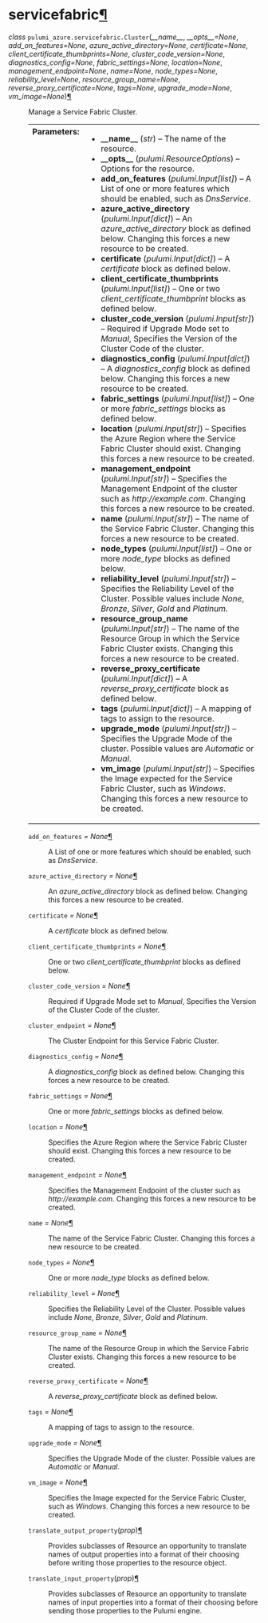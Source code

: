 <div class="section" id="module-pulumi_azure.servicefabric">
<span id="servicefabric"></span><h1>servicefabric<a class="headerlink" href="#module-pulumi_azure.servicefabric" title="Permalink to this headline">¶</a></h1>
<dl class="class">
<dt id="pulumi_azure.servicefabric.Cluster">
<em class="property">class </em><code class="descclassname">pulumi_azure.servicefabric.</code><code class="descname">Cluster</code><span class="sig-paren">(</span><em>__name__</em>, <em>__opts__=None</em>, <em>add_on_features=None</em>, <em>azure_active_directory=None</em>, <em>certificate=None</em>, <em>client_certificate_thumbprints=None</em>, <em>cluster_code_version=None</em>, <em>diagnostics_config=None</em>, <em>fabric_settings=None</em>, <em>location=None</em>, <em>management_endpoint=None</em>, <em>name=None</em>, <em>node_types=None</em>, <em>reliability_level=None</em>, <em>resource_group_name=None</em>, <em>reverse_proxy_certificate=None</em>, <em>tags=None</em>, <em>upgrade_mode=None</em>, <em>vm_image=None</em><span class="sig-paren">)</span><a class="headerlink" href="#pulumi_azure.servicefabric.Cluster" title="Permalink to this definition">¶</a></dt>
<dd><p>Manage a Service Fabric Cluster.</p>
<table class="docutils field-list" frame="void" rules="none">
<col class="field-name" />
<col class="field-body" />
<tbody valign="top">
<tr class="field-odd field"><th class="field-name">Parameters:</th><td class="field-body"><ul class="first last simple">
<li><strong>__name__</strong> (<em>str</em>) – The name of the resource.</li>
<li><strong>__opts__</strong> (<em>pulumi.ResourceOptions</em>) – Options for the resource.</li>
<li><strong>add_on_features</strong> (<em>pulumi.Input</em><em>[</em><em>list</em><em>]</em>) – A List of one or more features which should be enabled, such as <cite>DnsService</cite>.</li>
<li><strong>azure_active_directory</strong> (<em>pulumi.Input</em><em>[</em><em>dict</em><em>]</em>) – An <cite>azure_active_directory</cite> block as defined below. Changing this forces a new resource to be created.</li>
<li><strong>certificate</strong> (<em>pulumi.Input</em><em>[</em><em>dict</em><em>]</em>) – A <cite>certificate</cite> block as defined below.</li>
<li><strong>client_certificate_thumbprints</strong> (<em>pulumi.Input</em><em>[</em><em>list</em><em>]</em>) – One or two <cite>client_certificate_thumbprint</cite> blocks as defined below.</li>
<li><strong>cluster_code_version</strong> (<em>pulumi.Input</em><em>[</em><em>str</em><em>]</em>) – Required if Upgrade Mode set to <cite>Manual</cite>, Specifies the Version of the Cluster Code of the cluster.</li>
<li><strong>diagnostics_config</strong> (<em>pulumi.Input</em><em>[</em><em>dict</em><em>]</em>) – A <cite>diagnostics_config</cite> block as defined below. Changing this forces a new resource to be created.</li>
<li><strong>fabric_settings</strong> (<em>pulumi.Input</em><em>[</em><em>list</em><em>]</em>) – One or more <cite>fabric_settings</cite> blocks as defined below.</li>
<li><strong>location</strong> (<em>pulumi.Input</em><em>[</em><em>str</em><em>]</em>) – Specifies the Azure Region where the Service Fabric Cluster should exist. Changing this forces a new resource to be created.</li>
<li><strong>management_endpoint</strong> (<em>pulumi.Input</em><em>[</em><em>str</em><em>]</em>) – Specifies the Management Endpoint of the cluster such as <cite>http://example.com</cite>. Changing this forces a new resource to be created.</li>
<li><strong>name</strong> (<em>pulumi.Input</em><em>[</em><em>str</em><em>]</em>) – The name of the Service Fabric Cluster. Changing this forces a new resource to be created.</li>
<li><strong>node_types</strong> (<em>pulumi.Input</em><em>[</em><em>list</em><em>]</em>) – One or more <cite>node_type</cite> blocks as defined below.</li>
<li><strong>reliability_level</strong> (<em>pulumi.Input</em><em>[</em><em>str</em><em>]</em>) – Specifies the Reliability Level of the Cluster. Possible values include <cite>None</cite>, <cite>Bronze</cite>, <cite>Silver</cite>, <cite>Gold</cite> and <cite>Platinum</cite>.</li>
<li><strong>resource_group_name</strong> (<em>pulumi.Input</em><em>[</em><em>str</em><em>]</em>) – The name of the Resource Group in which the Service Fabric Cluster exists. Changing this forces a new resource to be created.</li>
<li><strong>reverse_proxy_certificate</strong> (<em>pulumi.Input</em><em>[</em><em>dict</em><em>]</em>) – A <cite>reverse_proxy_certificate</cite> block as defined below.</li>
<li><strong>tags</strong> (<em>pulumi.Input</em><em>[</em><em>dict</em><em>]</em>) – A mapping of tags to assign to the resource.</li>
<li><strong>upgrade_mode</strong> (<em>pulumi.Input</em><em>[</em><em>str</em><em>]</em>) – Specifies the Upgrade Mode of the cluster. Possible values are <cite>Automatic</cite> or <cite>Manual</cite>.</li>
<li><strong>vm_image</strong> (<em>pulumi.Input</em><em>[</em><em>str</em><em>]</em>) – Specifies the Image expected for the Service Fabric Cluster, such as <cite>Windows</cite>. Changing this forces a new resource to be created.</li>
</ul>
</td>
</tr>
</tbody>
</table>
<dl class="attribute">
<dt id="pulumi_azure.servicefabric.Cluster.add_on_features">
<code class="descname">add_on_features</code><em class="property"> = None</em><a class="headerlink" href="#pulumi_azure.servicefabric.Cluster.add_on_features" title="Permalink to this definition">¶</a></dt>
<dd><p>A List of one or more features which should be enabled, such as <cite>DnsService</cite>.</p>
</dd></dl>

<dl class="attribute">
<dt id="pulumi_azure.servicefabric.Cluster.azure_active_directory">
<code class="descname">azure_active_directory</code><em class="property"> = None</em><a class="headerlink" href="#pulumi_azure.servicefabric.Cluster.azure_active_directory" title="Permalink to this definition">¶</a></dt>
<dd><p>An <cite>azure_active_directory</cite> block as defined below. Changing this forces a new resource to be created.</p>
</dd></dl>

<dl class="attribute">
<dt id="pulumi_azure.servicefabric.Cluster.certificate">
<code class="descname">certificate</code><em class="property"> = None</em><a class="headerlink" href="#pulumi_azure.servicefabric.Cluster.certificate" title="Permalink to this definition">¶</a></dt>
<dd><p>A <cite>certificate</cite> block as defined below.</p>
</dd></dl>

<dl class="attribute">
<dt id="pulumi_azure.servicefabric.Cluster.client_certificate_thumbprints">
<code class="descname">client_certificate_thumbprints</code><em class="property"> = None</em><a class="headerlink" href="#pulumi_azure.servicefabric.Cluster.client_certificate_thumbprints" title="Permalink to this definition">¶</a></dt>
<dd><p>One or two <cite>client_certificate_thumbprint</cite> blocks as defined below.</p>
</dd></dl>

<dl class="attribute">
<dt id="pulumi_azure.servicefabric.Cluster.cluster_code_version">
<code class="descname">cluster_code_version</code><em class="property"> = None</em><a class="headerlink" href="#pulumi_azure.servicefabric.Cluster.cluster_code_version" title="Permalink to this definition">¶</a></dt>
<dd><p>Required if Upgrade Mode set to <cite>Manual</cite>, Specifies the Version of the Cluster Code of the cluster.</p>
</dd></dl>

<dl class="attribute">
<dt id="pulumi_azure.servicefabric.Cluster.cluster_endpoint">
<code class="descname">cluster_endpoint</code><em class="property"> = None</em><a class="headerlink" href="#pulumi_azure.servicefabric.Cluster.cluster_endpoint" title="Permalink to this definition">¶</a></dt>
<dd><p>The Cluster Endpoint for this Service Fabric Cluster.</p>
</dd></dl>

<dl class="attribute">
<dt id="pulumi_azure.servicefabric.Cluster.diagnostics_config">
<code class="descname">diagnostics_config</code><em class="property"> = None</em><a class="headerlink" href="#pulumi_azure.servicefabric.Cluster.diagnostics_config" title="Permalink to this definition">¶</a></dt>
<dd><p>A <cite>diagnostics_config</cite> block as defined below. Changing this forces a new resource to be created.</p>
</dd></dl>

<dl class="attribute">
<dt id="pulumi_azure.servicefabric.Cluster.fabric_settings">
<code class="descname">fabric_settings</code><em class="property"> = None</em><a class="headerlink" href="#pulumi_azure.servicefabric.Cluster.fabric_settings" title="Permalink to this definition">¶</a></dt>
<dd><p>One or more <cite>fabric_settings</cite> blocks as defined below.</p>
</dd></dl>

<dl class="attribute">
<dt id="pulumi_azure.servicefabric.Cluster.location">
<code class="descname">location</code><em class="property"> = None</em><a class="headerlink" href="#pulumi_azure.servicefabric.Cluster.location" title="Permalink to this definition">¶</a></dt>
<dd><p>Specifies the Azure Region where the Service Fabric Cluster should exist. Changing this forces a new resource to be created.</p>
</dd></dl>

<dl class="attribute">
<dt id="pulumi_azure.servicefabric.Cluster.management_endpoint">
<code class="descname">management_endpoint</code><em class="property"> = None</em><a class="headerlink" href="#pulumi_azure.servicefabric.Cluster.management_endpoint" title="Permalink to this definition">¶</a></dt>
<dd><p>Specifies the Management Endpoint of the cluster such as <cite>http://example.com</cite>. Changing this forces a new resource to be created.</p>
</dd></dl>

<dl class="attribute">
<dt id="pulumi_azure.servicefabric.Cluster.name">
<code class="descname">name</code><em class="property"> = None</em><a class="headerlink" href="#pulumi_azure.servicefabric.Cluster.name" title="Permalink to this definition">¶</a></dt>
<dd><p>The name of the Service Fabric Cluster. Changing this forces a new resource to be created.</p>
</dd></dl>

<dl class="attribute">
<dt id="pulumi_azure.servicefabric.Cluster.node_types">
<code class="descname">node_types</code><em class="property"> = None</em><a class="headerlink" href="#pulumi_azure.servicefabric.Cluster.node_types" title="Permalink to this definition">¶</a></dt>
<dd><p>One or more <cite>node_type</cite> blocks as defined below.</p>
</dd></dl>

<dl class="attribute">
<dt id="pulumi_azure.servicefabric.Cluster.reliability_level">
<code class="descname">reliability_level</code><em class="property"> = None</em><a class="headerlink" href="#pulumi_azure.servicefabric.Cluster.reliability_level" title="Permalink to this definition">¶</a></dt>
<dd><p>Specifies the Reliability Level of the Cluster. Possible values include <cite>None</cite>, <cite>Bronze</cite>, <cite>Silver</cite>, <cite>Gold</cite> and <cite>Platinum</cite>.</p>
</dd></dl>

<dl class="attribute">
<dt id="pulumi_azure.servicefabric.Cluster.resource_group_name">
<code class="descname">resource_group_name</code><em class="property"> = None</em><a class="headerlink" href="#pulumi_azure.servicefabric.Cluster.resource_group_name" title="Permalink to this definition">¶</a></dt>
<dd><p>The name of the Resource Group in which the Service Fabric Cluster exists. Changing this forces a new resource to be created.</p>
</dd></dl>

<dl class="attribute">
<dt id="pulumi_azure.servicefabric.Cluster.reverse_proxy_certificate">
<code class="descname">reverse_proxy_certificate</code><em class="property"> = None</em><a class="headerlink" href="#pulumi_azure.servicefabric.Cluster.reverse_proxy_certificate" title="Permalink to this definition">¶</a></dt>
<dd><p>A <cite>reverse_proxy_certificate</cite> block as defined below.</p>
</dd></dl>

<dl class="attribute">
<dt id="pulumi_azure.servicefabric.Cluster.tags">
<code class="descname">tags</code><em class="property"> = None</em><a class="headerlink" href="#pulumi_azure.servicefabric.Cluster.tags" title="Permalink to this definition">¶</a></dt>
<dd><p>A mapping of tags to assign to the resource.</p>
</dd></dl>

<dl class="attribute">
<dt id="pulumi_azure.servicefabric.Cluster.upgrade_mode">
<code class="descname">upgrade_mode</code><em class="property"> = None</em><a class="headerlink" href="#pulumi_azure.servicefabric.Cluster.upgrade_mode" title="Permalink to this definition">¶</a></dt>
<dd><p>Specifies the Upgrade Mode of the cluster. Possible values are <cite>Automatic</cite> or <cite>Manual</cite>.</p>
</dd></dl>

<dl class="attribute">
<dt id="pulumi_azure.servicefabric.Cluster.vm_image">
<code class="descname">vm_image</code><em class="property"> = None</em><a class="headerlink" href="#pulumi_azure.servicefabric.Cluster.vm_image" title="Permalink to this definition">¶</a></dt>
<dd><p>Specifies the Image expected for the Service Fabric Cluster, such as <cite>Windows</cite>. Changing this forces a new resource to be created.</p>
</dd></dl>

<dl class="method">
<dt id="pulumi_azure.servicefabric.Cluster.translate_output_property">
<code class="descname">translate_output_property</code><span class="sig-paren">(</span><em>prop</em><span class="sig-paren">)</span><a class="headerlink" href="#pulumi_azure.servicefabric.Cluster.translate_output_property" title="Permalink to this definition">¶</a></dt>
<dd><p>Provides subclasses of Resource an opportunity to translate names of output properties
into a format of their choosing before writing those properties to the resource object.</p>
</dd></dl>

<dl class="method">
<dt id="pulumi_azure.servicefabric.Cluster.translate_input_property">
<code class="descname">translate_input_property</code><span class="sig-paren">(</span><em>prop</em><span class="sig-paren">)</span><a class="headerlink" href="#pulumi_azure.servicefabric.Cluster.translate_input_property" title="Permalink to this definition">¶</a></dt>
<dd><p>Provides subclasses of Resource an opportunity to translate names of input properties into
a format of their choosing before sending those properties to the Pulumi engine.</p>
</dd></dl>

</dd></dl>

</div>
